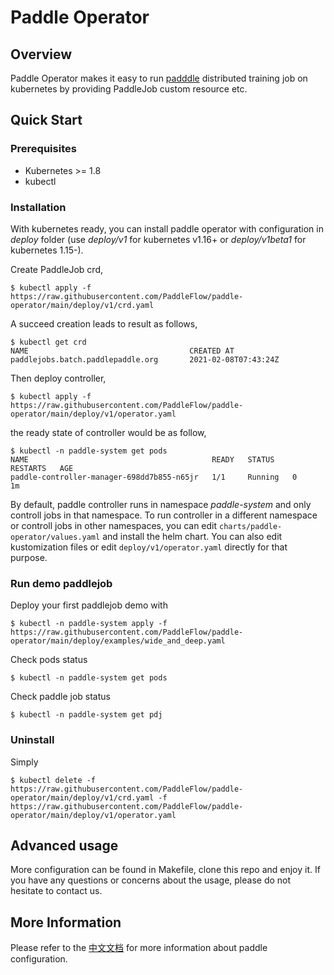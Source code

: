 # Paddle Operator

## Overview

Paddle Operator makes it easy to run [padddle](https://www.paddlepaddle.org.cn/)
distributed training job on kubernetes by providing PaddleJob custom resource etc.

## Quick Start
### Prerequisites

* Kubernetes >= 1.8
* kubectl

### Installation

With kubernetes ready, you can install paddle operator with configuration in *deploy* folder 
(use *deploy/v1* for kubernetes v1.16+ or *deploy/v1beta1* for kubernetes 1.15-).

Create PaddleJob crd,
```shell
$ kubectl apply -f https://raw.githubusercontent.com/PaddleFlow/paddle-operator/main/deploy/v1/crd.yaml
```

A succeed creation leads to result as follows,
```shell
$ kubectl get crd
NAME                                    CREATED AT
paddlejobs.batch.paddlepaddle.org       2021-02-08T07:43:24Z
```

Then deploy controller,

```shell
$ kubectl apply -f https://raw.githubusercontent.com/PaddleFlow/paddle-operator/main/deploy/v1/operator.yaml
```

the ready state of controller would be as follow,
```shell
$ kubectl -n paddle-system get pods
NAME                                         READY   STATUS    RESTARTS   AGE
paddle-controller-manager-698dd7b855-n65jr   1/1     Running   0          1m
```

By default, paddle controller runs in namespace *paddle-system* and only controll jobs in that namespace.
To run controller in a different namespace or controll jobs in other namespaces, you can edit `charts/paddle-operator/values.yaml` and install the helm chart.
You can also edit kustomization files or edit `deploy/v1/operator.yaml` directly for that purpose.

### Run demo paddlejob

Deploy your first paddlejob demo with
```shell
$ kubectl -n paddle-system apply -f https://raw.githubusercontent.com/PaddleFlow/paddle-operator/main/deploy/examples/wide_and_deep.yaml
```

Check pods status
```shell
$ kubectl -n paddle-system get pods
```

Check paddle job status
```shell
$ kubectl -n paddle-system get pdj
```

### Uninstall
Simply
```shell
$ kubectl delete -f https://raw.githubusercontent.com/PaddleFlow/paddle-operator/main/deploy/v1/crd.yaml -f https://raw.githubusercontent.com/PaddleFlow/paddle-operator/main/deploy/v1/operator.yaml
```
## Advanced usage

More configuration can be found in Makefile, clone this repo and enjoy it.
If you have any questions or concerns about the usage, please do not hesitate to contact us.

## More Information

Please refer to the
[中文文档](https://fleet-x.readthedocs.io/en/latest/paddle_fleet_rst/paddle_on_k8s.html) 
for more information about paddle configuration.
